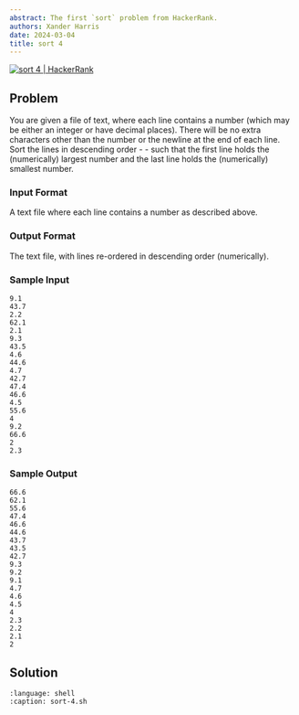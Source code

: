 ```yaml
---
abstract: The first `sort` problem from HackerRank.
authors: Xander Harris
date: 2024-03-04
title: sort 4
---
```


[![sort 4 | HackerRank](https://img.shields.io/badge/HackerRank-green?style=for-the-badge&logo=hackerrank&label=sort%204)](https://www.hackerrank.com/challenges/text-processing-sort-4)

## Problem

You are given a file of text, where each line contains a number (which may be either an integer or have decimal places). There will be no extra characters other than the number or the newline at the end of each line. Sort the lines in descending order - - such that the first line holds the (numerically) largest number and the last line holds the (numerically) smallest number.

### Input Format

A text file where each line contains a number as described above.

### Output Format

The text file, with lines re-ordered in descending order (numerically).

### Sample Input

```{code-block} shell
9.1
43.7
2.2
62.1
2.1
9.3
43.5
4.6
44.6
4.7
42.7
47.4
46.6
4.5
55.6
4
9.2
66.6
2
2.3
```

### Sample Output

```{code-block} shell
66.6
62.1
55.6
47.4
46.6
44.6
43.7
43.5
42.7
9.3
9.2
9.1
4.7
4.6
4.5
4
2.3
2.2
2.1
2
```

## Solution

```{literalinclude} sort-4.sh
:language: shell
:caption: sort-4.sh
```

```{index} sort; descending floating points
```
